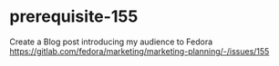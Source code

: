 # prerequisite-155
Create a Blog post introducing my audience to Fedora
https://gitlab.com/fedora/marketing/marketing-planning/-/issues/155
